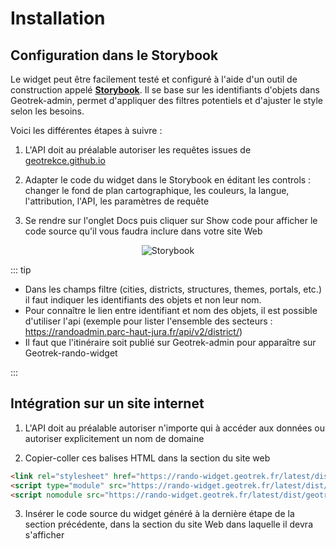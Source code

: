 # Installation

## Configuration dans le Storybook

Le widget peut être facilement testé et configuré à l'aide d'un outil de construction appelé [**Storybook**](https://geotrekce.github.io/Geotrek-rando-widget/?path=/story/geotrek-rando-widget--app). Il se base sur les identifiants d'objets dans Geotrek-admin, permet d'appliquer des filtres potentiels et d'ajuster le style selon les besoins.

Voici les différentes étapes à suivre :

1. L'API doit au préalable autoriser les requêtes issues de [geotrekce.github.io](geotrekce.github.io)

2. Adapter le code du widget dans le Storybook en éditant les controls : changer le fond de plan cartographique, les couleurs, la langue, l'attribution, l'API, les paramètres de requête

3. Se rendre sur l'onglet Docs puis cliquer sur Show code pour afficher le code source qu'il vous faudra inclure dans votre site Web

<center>
  <a title="Storybook"><img src="/introduction/storybook.jpg" alt="Storybook"></a>
</center>
 
 ::: tip
- Dans les champs filtre (cities, districts, structures, themes, portals, etc.) il faut indiquer les identifiants des objets et non leur nom.
- Pour connaître le lien entre identifiant et nom des objets, il est possible d'utiliser l'api (exemple pour lister l'ensemble des secteurs : https://randoadmin.parc-haut-jura.fr/api/v2/district/)
- Il faut que l'itinéraire soit publié sur Geotrek-admin pour apparaître sur Geotrek-rando-widget

:::

## Intégration sur un site internet

1. L'API doit au préalable autoriser n'importe qui à accéder aux données ou autoriser explicitement un nom de domaine

2. Copier-coller ces balises HTML dans la section <head></head> du site web

```html
<link rel="stylesheet" href="https://rando-widget.geotrek.fr/latest/dist/geotrek-rando-widget/geotrek-rando-widget.css" />
<script type="module" src="https://rando-widget.geotrek.fr/latest/dist/geotrek-rando-widget/geotrek-rando-widget.esm.js"></script>
<script nomodule src="https://rando-widget.geotrek.fr/latest/dist/geotrek-rando-widget/geotrek-rando-widget.js"></script>
```

3. Insérer le code source du widget généré à la dernière étape de la section précédente, dans la section du site Web dans laquelle il devra s'afficher
